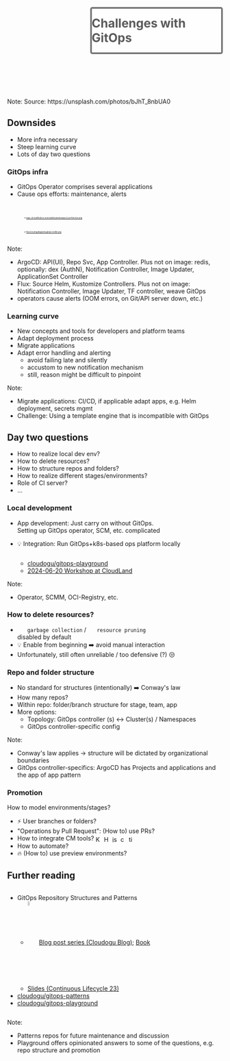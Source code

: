 <!-- .slide: data-background-image="images/challenge.jpg"  -->
<!-- .slide: style="text-align: center !important"  -->

<div style="border-radius: 5px; border: 4px solid #777;background-color: rgba(255,255,255,0.8); width: 60%; margin-left: auto;margin-right: 0;">
  <br/>
  <h1 style="margin: 0 0 0 0; color: #5b5a5a;" >Challenges with GitOps</h1>
  <br/>
</div>
<br/>
<br/>
<br/>
<br/>
<br/>
<br/>
Note:
Source: https://unsplash.com/photos/bJhT_8nbUA0



## Downsides

* More infra necessary
* Steep learning curve
* Lots of day two questions



### GitOps infra

* GitOps Operator comprises several applications
* Cause ops efforts: maintenance, alerts
<br/><br/>

<div class="container">
    <div class="column">
        <figure>
            <img data-src="images/argocd_architecture.png" width="67%" style="border-radius: 1%"/>
            <figcaption style="font-size: 30%">🌐 <a href="https://argo-cd.readthedocs.io/en/stable/assets/argocd_architecture.png">argo-cd.readthedocs.io/en/stable/assets/argocd_architecture.png</a></figcaption>
        </figure>
    </div>
    <div class="column">
        <figure>
            <img data-src="images/gitops-toolkit.png" style="border-radius: 1%"/>
            <figcaption style="font-size: 30%">🌐 <a href="https://fluxcd.io/img/diagrams/gitops-toolkit.png">fluxcd.io/img/diagrams/gitops-toolkit.png</a></figcaption>
        </figure>
    </div>
</div>

Note:
* ArgoCD: API(UI), Repo Svc, App Controller. Plus not on image: redis, optionally: dex (AuthN), Notification Controller,
  Image Updater, ApplicationSet Controller
* Flux: Source Helm, Kustomize Controllers. Plus not on image:  Notification Controller, Image Updater, TF controller, weave GitOps
* operators cause alerts (OOM errors, on Git/API server down, etc.)



### Learning curve

* New concepts and tools for developers and platform teams
* Adapt deployment process
* Migrate applications
* Adapt error handling and alerting
  * avoid failing late and silently
  * accustom to new notification mechanism
  * still, reason might be difficult to pinpoint

Note:
* Migrate applications: CI/CD, if applicable adapt apps, e.g. Helm deployment, secrets mgmt
* Challenge: Using a template engine that is incompatible with GitOps



## Day two questions

* How to realize local dev env?
* How to delete resources?
* How to structure repos and folders?
* How to realize different stages/environments?
* Role of CI server?
* ...



### Local development

* App development: Just carry on without GitOps.  
  Setting up GitOps operator, SCM, etc. complicated  
* 💡 Integration: Run GitOps+k8s-based ops platform locally  
  
  <a href="https://meine.doag.org/events/cloudland/2024/agenda/#eventDay.1718834400#agendaId.4234"><img data-src="images/CloudLand.jpeg" class="floatRight" style="border-radius: 15px;" width="30%;"/></a>
  
  * <i class='fab fa-github'></i> [cloudogu/gitops-playground](https://github.com/cloudogu/gitops-playground)
  * [2024-06-20 Workshop at CloudLand](https://meine.doag.org/events/cloudland/2024/agenda/#eventDay.1718834400#agendaId.4234)


Note:
* Operator, SCMM, OCI-Registry, etc.



### How to delete resources?

* <img data-src="images/flux-icon.svg" style="vertical-align: middle;" width="4%;"/> `garbage collection` / <img data-src="images/argo-icon.svg" style="vertical-align: middle;" width="3.5%;"/>  `resource pruning`  
  disabled by default
* 💡 Enable from beginning ➡️ avoid manual interaction
* Unfortunately, still often unreliable / too defensive (?) 😒



### Repo and folder structure

* No standard for structures (intentionally) ➡️ Conway's law
* How many repos?
* Within repo: folder/branch structure for stage, team, app  
* More options:   
  * Topology: GitOps controller (s) ↔ Cluster(s) / Namespaces
  * GitOps controller-specific config

Note: 
* Conway's law applies ->️ structure will be dictated by organizational boundaries
* GitOps controller-specifics: ArgoCD has Projects and applications and the app of app pattern



### Promotion

How to model environments/stages?

* ⚡️ User branches or folders?
* "Operations by Pull Request": (How to) use PRs?
* How to integrate CM tools? <img data-src="images/kustomize-icon.svg" title="Kustomize" style="height: 1.1em; vertical-align: middle;"/> <img data-src="images/helm-icon.svg" title="Helm" style="height: 1.1em; vertical-align: middle;" /> <img title="jsonnet" data-src="images/jsonnet-icon.svg" style="height: 1.1em; vertical-align: middle;"/> <img title="cuelang" data-src="images/cue-icon.svg" style="height: 1.1em; vertical-align: middle;"/> <img title="timoni" data-src="images/timoni-icon.svg" style="height: 1.1em; vertical-align: middle;"/>
* How to automate?
* 🔥 (How to) use preview environments?



## Further reading
<!-- .slide: style="font-size: 85%;"  -->

<a href="https://dpunkt.de/produkt/gitops/"><img data-src="images/Cubukcuoglu_GitOps.png" class="floatRight" style="border-radius: 15px;" width="35%;"/></a>

* GitOps Repository Structures and Patterns
  * <img data-src="images/gitops-patterns-series.png" title="Helm" style="vertical-align: middle;" width=5%> [Blog post series (Cloudogu Blog)](https://cloudogu.com/en/blog/gitops-repository-patterns-part-1-introduction); [Book](https://dpunkt.de/produkt/gitops/)
  * <i class="fas fa-microphone"></i> [Slides (Continuous Lifecycle 23)](https://cloudogu.github.io/gitops-talks/2023-11-continuous-lifecycle/#/)
* <i class='fab fa-github'></i> [cloudogu/gitops-patterns](https://github.com/cloudogu/gitops-patterns)
* <i class='fab fa-github'></i> [cloudogu/gitops-playground](https://github.com/cloudogu/gitops-playground)

<a href="https://github.com/cloudogu/gitops-playground"><img data-src="images/gitops-playground-features.drawio.svg" width="33%;"/></a>


Note:
* Patterns repos for future maintenance and discussion
* Playground offers opinionated answers to some of the questions, e.g. repo structure and promotion 
